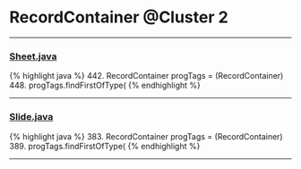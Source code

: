 # RecordContainer @Cluster 2

***

### [Sheet.java](https://searchcode.com/codesearch/view/97394323/)
{% highlight java %}
442. RecordContainer progTags = (RecordContainer)
448.         progTags.findFirstOfType(
{% endhighlight %}

***

### [Slide.java](https://searchcode.com/codesearch/view/97394313/)
{% highlight java %}
383. RecordContainer progTags = (RecordContainer)
389.     progTags.findFirstOfType(
{% endhighlight %}

***

